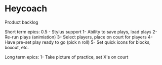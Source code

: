 # Heycoach

Product backlog

Short term epics:
0.5 - Stylus support
1- Ability to save plays, load plays
2- Re-run plays (animiation)
3- Select players, place on court for players
4- Have pre-set play ready to go (pick n roll)
5- Set quick icons for blocks, boxout, etc.

Long term epics:
1- Take picture of practice, set X's on court
